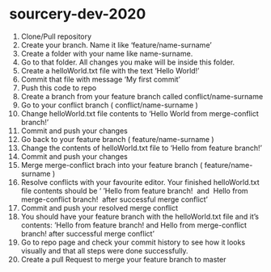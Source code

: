 # sourcery-dev-2020

1. Clone/Pull repository
2. Create your branch. Name it like ‘feature/name-surname’
3. Create a folder with your name like name-surname.
4. Go to that folder. All changes you make will be inside this folder.
5. Create a helloWorld.txt file with the text ‘Hello World!’
6. Commit that file with message ‘My first commit’
7. Push this code to repo
8. Create a branch from your feature branch called conflict/name-surname
9. Go to your conflict branch ( conflict/name-surname )
10. Change helloWorld.txt file contents to ‘Hello World from merge-conflict branch!’
11. Commit and push your changes
12. Go back to your feature branch ( feature/name-surname )
13. Change the contents of helloWorld.txt file to ‘Hello from feature branch!’
14. Commit and push your changes
15. Merge merge-conflict brach into your feature branch ( feature/name-surname )
16. Resolve conflicts with your favourite editor. Your finished helloWorld.txt file contents should be ‘ ’Hello from feature branch!  and  Hello from merge-conflict branch!  after successful merge conflict’
17. Commit and push your resolved merge conflict
18. You should have your feature branch with the helloWorld.txt file and it’s contents: 
’Hello from feature branch!
and
Hello from merge-conflict branch!
after successful merge conflict’
19. Go to repo page and check your commit history to see how it looks visually and that all steps were done successfully.
20. Create a pull Request to merge your feature branch to master
